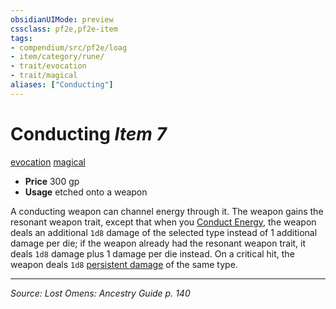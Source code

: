 ```yaml
---
obsidianUIMode: preview
cssclass: pf2e,pf2e-item
tags:
- compendium/src/pf2e/loag
- item/category/rune/
- trait/evocation
- trait/magical
aliases: ["Conducting"]
---
```

# Conducting *Item 7*  
[evocation](evocation.md "Evocation School Trait")  [magical](magical.md "Magical Item Trait")  

- **Price** 300 gp
- **Usage** etched onto a weapon

A conducting weapon can channel energy through it. The weapon gains the resonant weapon trait, except that when you [Conduct Energy](conduct-energy-loag.md), the weapon deals an additional `1d8` damage of the selected type instead of 1 additional damage per die; if the weapon already had the resonant weapon trait, it deals `1d8` damage plus 1 damage per die instead. On a critical hit, the weapon deals `1d8` [persistent damage](conditions.md#Persistent%20Damage) of the same type.


---
*Source: Lost Omens: Ancestry Guide p. 140*